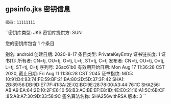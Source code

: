 ## gpsinfo.jks 密钥信息

`密码：11111111`

``密钥库类型: JKS
  密钥库提供方: SUN
  
  您的密钥库包含 1 个条目
  
  别名: android
  创建日期: 2020-8-17
  条目类型: PrivateKeyEntry
  证书链长度: 1
  证书[1]:
  所有者: CN=tj, OU=tj, O=tj, L=tj, ST=tj, C=tj
  发布者: CN=tj, OU=tj, O=tj, L=tj, ST=tj, C=tj
  序列号: 26ac61b0
  有效期开始日期: Mon Aug 17 11:36:28 CST 2020, 截止日期: Fri Aug 11 11:36:28 CST 2045
  证书指纹:
           MD5: 10:91:D4:93:74:FE:59:BF:21:BA:80:2D:5D:37:3F:42
           SHA1: 2B:89:56:DB:9D:E7:7F:41:3A:2E:02:BC:9E:28:78:00:A3:44:76:1C
           SHA256: AB:A9:EA:64:2E:10:2F:E6:10:56:B3:AC:BE:EF:E8:1D:4E:E0:21:16:A1:5C:6B:CF:85:A8:A7:30:9D:33:58:9C
           签名算法名称: SHA256withRSA
           版本: 3
``